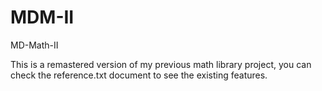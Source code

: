 # MDM-II
MD-Math-II

This is a remastered version of my previous math library project, you can check the reference.txt document to see the existing features.

